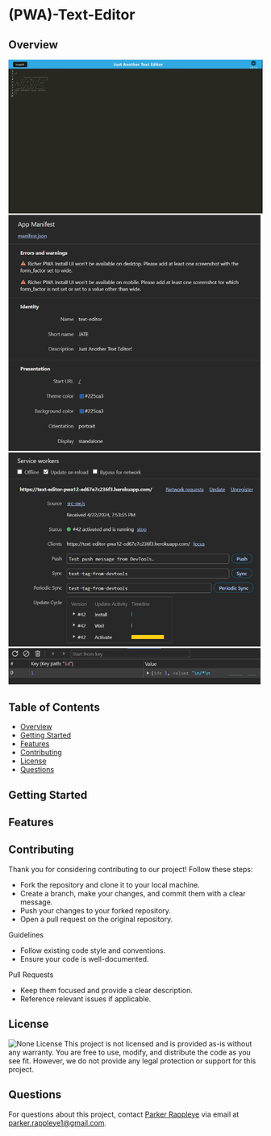 # (PWA)-Text-Editor

## Overview


![JATE](assets/JATE.gif)
<img src="assets/JATE-manifest.png" alt="App Manifest" width="500px">
<img src="assets/JATE-serviceworker.png" alt="Service Worker" width="500px">
<img src="assets/JATE-database.png" alt="DataBase" width="500px">

## Table of Contents
- [Overview](#overview)
- [Getting Started](#getting-started)
- [Features](#features)
- [Contributing](#contributing)
- [License](#license)
- [Questions](#questions)

## Getting Started

## Features

## Contributing
Thank you for considering contributing to our project! Follow these steps:

* Fork the repository and clone it to your local machine.
* Create a branch, make your changes, and commit them with a clear message.
* Push your changes to your forked repository.
* Open a pull request on the original repository.

Guidelines
* Follow existing code style and conventions.
* Ensure your code is well-documented.

Pull Requests
* Keep them focused and provide a clear description.
* Reference relevant issues if applicable.

## License
![None License](https://img.shields.io/badge/License-None-brightgreen)
This project is not licensed and is provided as-is without any warranty. You are free to use, modify, and distribute the code as you see fit. However, we do not provide any legal protection or support for this project.

## Questions
For questions about this project, contact [Parker Rappleye](https://github.com/prappleman) via email at parker.rappleye1@gmail.com.
